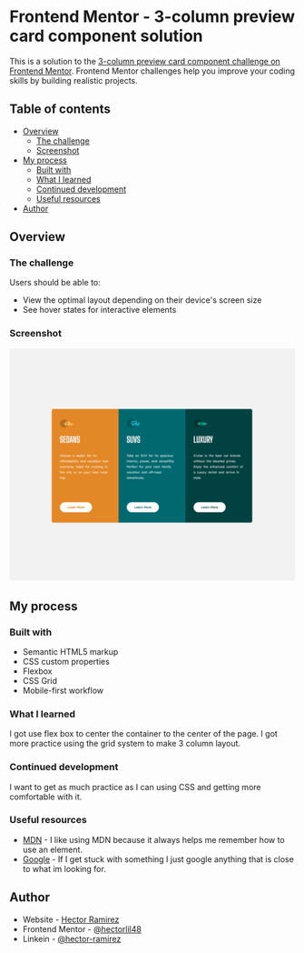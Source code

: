 # Frontend Mentor - 3-column preview card component solution

This is a solution to the [3-column preview card component challenge on Frontend Mentor](https://www.frontendmentor.io/challenges/3column-preview-card-component-pH92eAR2-). Frontend Mentor challenges help you improve your coding skills by building realistic projects. 

## Table of contents

- [Overview](#overview)
  - [The challenge](#the-challenge)
  - [Screenshot](#screenshot)
- [My process](#my-process)
  - [Built with](#built-with)
  - [What I learned](#what-i-learned)
  - [Continued development](#continued-development)
  - [Useful resources](#useful-resources)
- [Author](#author)


## Overview

### The challenge

Users should be able to:

- View the optimal layout depending on their device's screen size
- See hover states for interactive elements

### Screenshot

![](/screenshots/Screenshot%202022-08-27%20at%2013-57-52%20Frontend%20Mentor%203-column%20preview%20card%20component.png )


## My process

### Built with

- Semantic HTML5 markup
- CSS custom properties
- Flexbox
- CSS Grid
- Mobile-first workflow


### What I learned

I got use flex box to center the container to the center of the page. I got more practice using the grid system to make 3 column layout.


### Continued development

I want to get as much practice as I can using CSS and getting more comfortable with it.

### Useful resources

- [MDN](https://developer.mozilla.org/en-US/) - I like using MDN because it always helps me remember how to use an element.
- [Google](https://www.google.com) - If I get stuck with something I just google anything that is close to what im looking for. 


## Author

- Website - [Hector Ramirez](https://www.hectoramirez.com)
- Frontend Mentor - [@hectorlil48](https://www.frontendmentor.io/profile/hectorlil48)
- Linkein - [@hector-ramirez](https://www.linkedin.com/in/hector-ramirez-6a6509170?lipi=urn%3Ali%3Apage%3Ad_flagship3_profile_view_base_contact_details%3Bq7%2Bao8lvS4Gpl45V5l29pA%3D%3D)
